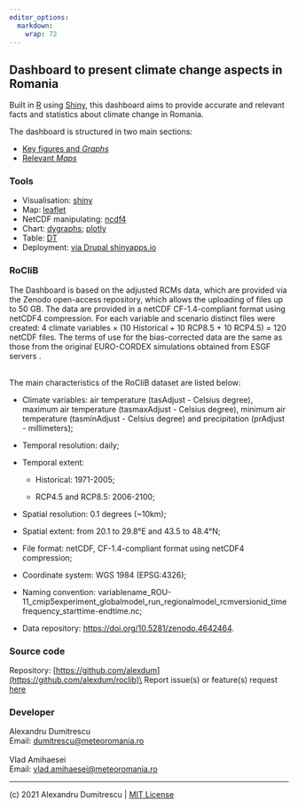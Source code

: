 ```yaml
---
editor_options: 
  markdown: 
    wrap: 72
---
```


## Dashboard to present climate change aspects in Romania

Built in [R](https://www.r-project.org/) using
[Shiny](https://shiny.rstudio.com/), this dashboard aims to provide
accurate and relevant facts and statistics about climate change in
Romania.

The dashboard is structured in two main sections:

-   [Key figures and *Graphs*](#Graphs)
-   [Relevant *Maps*](#maps)

### Tools

-   Visualisation: [shiny](https://shiny.rstudio.com/)
-   Map: [leaflet](https://rstudio.github.io/leaflet/)
-   NetCDF manipulating:
    [ncdf4](https://cran.r-project.org/web/packages/ncdf4/index.html)
-   Chart: [dygraphs](https://rstudio.github.io/dygraphs/);
    [plotly](https://plot.ly/r/)
-   Table: [DT](https://rstudio.github.io/DT/)
-   Deployment: [via Drupal shinyapps.io](https://www.drupal.org/)

### RoCliB

The Dashboard is based on the adjusted RCMs data, which are provided via
the Zenodo open-access repository, which allows the uploading of files
up to 50 GB. The data are provided in a netCDF CF-1.4-compliant format
using netCDF4 compression. For each variable and scenario distinct files
were created: 4 climate variables × (10 Historical + 10 RCP8.5 + 10
RCP4.5) = 120 netCDF files. The terms of use for the bias-corrected data
are the same as those from the original EURO-CORDEX simulations obtained
from ESGF servers .

\
The main characteristics of the RoCliB dataset are listed below:

-   Climate variables: air temperature (tasAdjust - Celsius degree),
    maximum air temperature (tasmaxAdjust - Celsius degree), minimum air
    temperature (tasminAdjust - Celsius degree) and precipitation
    (prAdjust - millimeters);

-   Temporal resolution: daily;

-   Temporal extent:

    -   Historical: 1971-2005;

    -   RCP4.5 and RCP8.5: 2006-2100;

-   Spatial resolution: 0.1 degrees (\~10km);

-   Spatial extent: from 20.1 to 29.8°E and 43.5 to 48.4°N;

-   File format: netCDF, CF-1.4-compliant format using netCDF4 compression; 

-  Coordinate system: WGS 1984 (EPSG:4326); 
-  Naming convention: variablename_ROU-11_cmip5experiment_globalmodel_run_regionalmodel_rcmversionid_timefrequency_starttime-endtime.nc;
- Data repository: <https://doi.org/10.5281/zenodo.4642464>.

### Source code

Repository:
[https://github.com/alexdum](https://github.com/alexdum/roclib)\
Report issue(s) or feature(s) request
[here](https://github.com/alexdum/roclib/issues)

### Developer

Alexandru Dumitrescu <br/> Email:
[dumitrescu\@meteoromania.ro](mailto:dumitrescu@meteoromania.ro)
<br/><br/> Vlad Amihaesei <br/> Email:
[vlad.amihaesei\@meteoromania.ro](mailto:vlad.amihaesei@meteoromania.r)

------------------------------------------------------------------------

(c) 2021 Alexandru Dumitrescu \| [MIT
    License](https://github.com/alexdum/roclib/blob/master/LICENSE)
